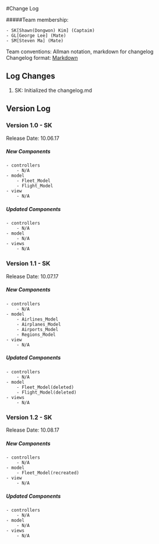 #Change Log

#####Team membership:  

    - SK[Shawn(Dongwon) Kim] (Captaim)
    - GL[George Lee] (Mate)
    - SM[Steven Ma] (Mate)

Team conventions: Allman notation, markdown for changelog  
Changelog format: [Markdown](https://github.com/adam-p/markdown-here/wiki/Markdown-Cheatsheet) 

## Log Changes
1. SK: Initialized the changelog.md 

## Version Log
### Version 1.0 - SK
Release Date: 10.06.17

##### New Components
    - controllers     
        - N/A
    - model     
        - Fleet_Model
        - Flight_Model
    - view
        - N/A
    
##### Updated Components
    - controllers
        - N/A
    - model
        - N/A
    - views
        - N/A

### Version 1.1 - SK
Release Date: 10.07.17

##### New Components
    - controllers     
        - N/A
    - model     
        - Airlines_Model
        - Airplanes_Model
        - Airports_Model
        - Regions_Model
    - view
        - N/A
    
##### Updated Components
    - controllers
        - N/A
    - model
        - Fleet_Model(deleted)
        - Flight_Model(deleted)
    - views
        - N/A

### Version 1.2 - SK
Release Date: 10.08.17

##### New Components
    - controllers     
        - N/A
    - model
        - Fleet_Model(recreated)
    - view
        - N/A
    
##### Updated Components
    - controllers
        - N/A
    - model
        - N/A
    - views
        - N/A
